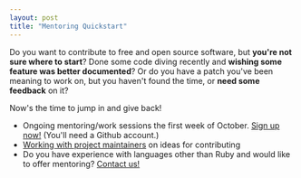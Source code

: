 ```yaml
---
layout: post
title: "Mentoring Quickstart"
---
```


Do you want to contribute to free and open source software, but **you're not sure where to start**? 
Done some code diving recently and **wishing some feature was better documented**?
Or do you have a patch you've been meaning to work on, but you haven't found the time, or **need some feedback** on it? 

Now's the time to jump in and give back!

- Ongoing mentoring/work sessions the first week of October. [Sign up now!](https://github.com/rmu/mentoring/wiki) (You'll need a Github account.)
- [Working with project maintainers](#) on ideas for contributing
- Do you have experience with languages other than Ruby and would like to offer mentoring? [Contact us!](mailto:mu-hackfest@gmail.com)

